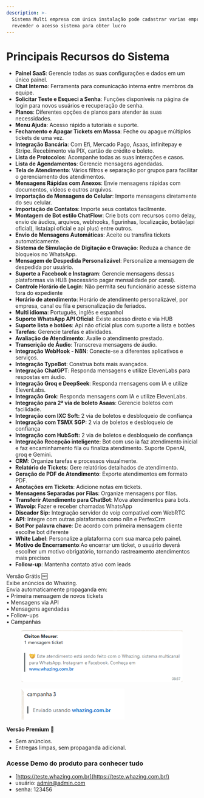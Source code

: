 ```yaml
---
description: >-
  Sistema Multi empresa com única instalação pode cadastrar varias empresas e
  revender o acesso sistema para obter lucro
---
```


# Principais Recursos do Sistema

* **Painel SaaS**: Gerencie todas as suas configurações e dados em um único painel.
* **Chat Interno**: Ferramenta para comunicação interna entre membros da equipe.
* **Solicitar Teste e Esqueci a Senha**: Funções disponíveis na página de login para novos usuários e recuperação de senha.
* **Planos**: Diferentes opções de planos para atender às suas necessidades.
* **Menu Ajuda**: Acesso rápido a tutoriais e suporte.
* **Fechamento e Apagar Tickets em Massa**: Feche ou apague múltiplos tickets de uma vez.
* **Integração Bancária**: Com Efi, Mercado Pago, Asaas, infinitepay e Stripe. Recebimento via PIX, cartão de crédito e boleto.
* **Lista de Protocolos**: Acompanhe todas as suas interações e casos.
* **Lista de Agendamentos**: Gerencie mensagens agendadas.
* **Tela de Atendimento**: Vários filtros e separação por grupos para facilitar o gerenciamento dos atendimentos.
* **Mensagens Rápidas com Anexos**: Envie mensagens rápidas com documentos, vídeos e outros arquivos.
* **Importação de Mensagens do Celular**: Importe mensagens diretamente do seu celular.
* **Importação de Contatos**: Importe seus contatos facilmente.
* **Montagem de Bot estilo ChatFlow**: Crie bots com recursos como delay, envio de áudios, arquivos, webhooks, figurinhas, localização, botão(api oficial), lista(api oficial e api plus) entre outros.
* **Envio de Mensagens Automáticas**: Aceite ou transfira tickets automaticamente.
* **Sistema de Simulação de Digitação e Gravação**: Reduza a chance de bloqueios no WhatsApp.
* **Mensagem de Despedida Personalizável**: Personalize a mensagem de despedida por usuário.
* **Suporte a Facebook e Instagram**: Gerencie mensagens dessas plataformas via HUB (necessário pagar mensalidade por canal).
* **Controle Horário de Login**: Não permita seu funcionário acesse sistema fora do expediente
* **Horário de atendimento**: Horário de atendimento personalizável, por empresa, canal ou fila e personalização de feriados.
* **Multi idioma**: Português, inglês e espanhol
* **Suporte WhatsApp API Oficial**: Existe acesso direto e via HUB
* **Suporte lista e botões**: Api não oficial plus com suporte a lista e botões
* **Tarefas**: Gerencie tarefas e atividades.
* **Avaliação de Atendimento**: Avalie o atendimento prestado.
* **Transcrição de Áudio**: Transcreva mensagens de áudio.
* **Integração WebHook - N8N**: Conecte-se a diferentes aplicativos e serviços.
* **Integração TypeBot**: Construa bots mais avançados.
* **Integração ChatGPT**: Responda mensagens e utilize ElevenLabs para respostas em áudio.
* **Integração Groq e DeepSeek**: Responda mensagens com IA e utilize ElevenLabs.
* **Integração Grok**: Responda mensagens com IA e utilize ElevenLabs.
* **Integração para 2ª via de boleto Asaas**: Gerencie boletos com facilidade.
* **Integração com IXC Soft:** 2 via de boletos e desbloqueio de confiança
* **Integração com TSMX SGP:** 2 via de boletos e desbloqueio de confiança
* **Integração com HubSoft:** 2 via de boletos e desbloqueio de confiança
* **Integração Recepção inteligente:** Bot com uso ia faz atendimento inicial e faz encaminhamento fila ou finaliza atendimento. Suporte OpenAI, groq e Gemini.
* **CRM**: Organize tarefas e processos visualmente.
* **Relatório de Tickets**: Gere relatórios detalhados de atendimento.
* **Geração de PDF de Atendimento**: Exporte atendimentos em formato PDF.
* **Anotações em Tickets**: Adicione notas em tickets.
* **Mensagens Separadas por Filas**: Organize mensagens por filas.
* **Transferir Atendimento para ChatBot**: Mova atendimentos para bots.
* **Wavoip**: Fazer e receber chamadas WhatsApp
* **Discador Sip:** Integração servidor de voip compatível com WebRTC
* **API**: Integre com outras plataformas como n8n e PerfexCrm
* **Bot Por palavra chave**: De acordo com primeira mensagem cliente escolhe bot diferente
* **White Label**: Personalize a plataforma com sua marca pelo painel.
* **Motivo de Encerramento**:Ao encerrar um ticket, o usuário deverá escolher um motivo obrigatório, tornando rastreamento atendimentos mais precisos
* **Follow-up**: Mantenha contato ativo com leads



Versão Grátis 🆓\
Exibe anúncios do Whazing.\
Envia automaticamente propaganda em:\
• Primeira mensagem de novos tickets\
• Mensagens via API\
• Mensagens agendadas\
• Follow-ups\
• Campanhas

<figure><img src=".gitbook/assets/image (1) (1) (1) (1) (1) (1) (1).png" alt=""><figcaption></figcaption></figure>

<figure><img src=".gitbook/assets/image (2) (1) (1) (1) (1).png" alt=""><figcaption></figcaption></figure>

**Versão Premium** 💎

* Sem anúncios.
* Entregas limpas, sem propaganda adicional.



### Acesse Demo do produto para conhecer tudo

* [https://teste.whazing.com.br](https://teste.whazing.com.br/)
* usuário: admin@admin.com
* senha: 123456
